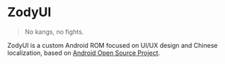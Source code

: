 # ZodyUI
> No kangs, no fights.

ZodyUI is a custom Android ROM focused on UI/UX design and Chinese localization, based on [Android Open Source Project](https://source.android.com/).